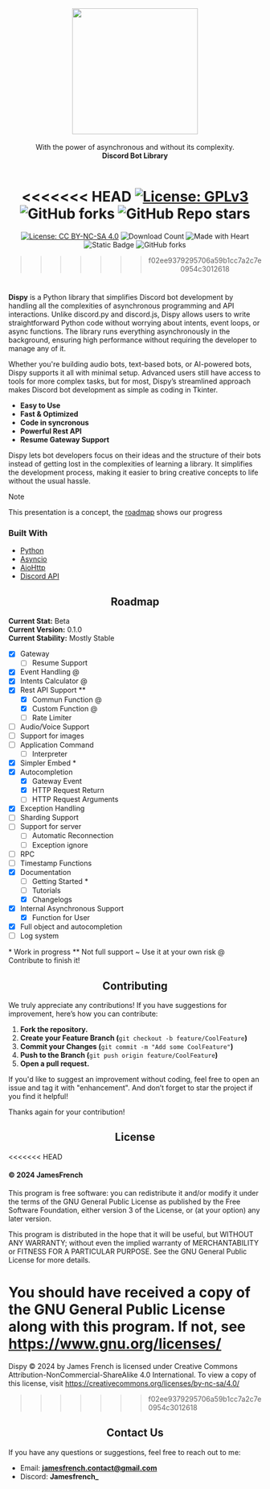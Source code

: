 <div align="center">
  <img src="https://github.com/JamesMinoucha/Dispy/blob/main/assets/logo_horizon.png" width="250">
  </br></br>
  With the power of asynchronous and without its complexity.
  </br>
  <strong>Discord Bot Library</strong>
  </br></br>
  
<<<<<<< HEAD
  [![License: GPLv3](https://img.shields.io/badge/license-GPLv3-red?style=for-the-badge)](https://www.gnu.org/licenses/gpl-3.0.fr.html)
  ![GitHub forks](https://img.shields.io/github/forks/JamesMinoucha/Dispy?style=for-the-badge)
  ![GitHub Repo stars](https://img.shields.io/github/stars/JamesMinoucha/Dispy?style=for-the-badge)
=======
  [![License: CC BY-NC-SA 4.0](https://img.shields.io/badge/license-CC--BY--NC--SA--4.0-lightgrey.svg)](https://creativecommons.org/licenses/by-nc-sa/4.0)
  ![Download Count](https://img.shields.io/github/downloads/JamesMinoucha/Dispy/total.svg)
  ![Made with Heart](https://img.shields.io/badge/Made_with-%F0%9F%A4%8D-green)
  </br>
  ![Static Badge](https://img.shields.io/badge/Made_using-Python-yellow?logo=python&logoColor=white)
  ![GitHub forks](https://img.shields.io/github/forks/JamesMinoucha/Dispy?style=flat)
>>>>>>> f02ee9379295706a59b1cc7a2c7e0954c3012618

</div>

# <p align="center"></p>

**Dispy** is a Python library that simplifies Discord bot development by handling all the complexities of asynchronous programming and API interactions. Unlike discord.py and discord.js, Dispy allows users to write straightforward Python code without worrying about intents, event loops, or async functions. The library runs everything asynchronously in the background, ensuring high performance without requiring the developer to manage any of it.

Whether you're building audio bots, text-based bots, or AI-powered bots, Dispy supports it all with minimal setup. Advanced users still have access to tools for more complex tasks, but for most, Dispy’s streamlined approach makes Discord bot development as simple as coding in Tkinter.

- **Easy to Use**
- **Fast & Optimized**
- **Code in syncronous**
- **Powerful Rest API**
- **Resume Gateway Support**

Dispy lets bot developers focus on their ideas and the structure of their bots instead of getting lost in the complexities of learning a library. It simplifies the development process, making it easier to bring creative concepts to life without the usual hassle.

> [!NOTE]
> This presentation is a concept, the [roadmap](https://github.com/JamesMinoucha/Dispy/tree/main?tab=readme-ov-file#roadmap) shows our progress

### Built With
- [Python](https://www.python.org/)
- [Asyncio](https://docs.python.org/fr/3/library/asyncio.html)
- [AioHttp](https://docs.aiohttp.org/en/stable/)
- [Discord API](https://discord.com/developers/docs/intro#explore-the-apis)

## <div align="center">Roadmap</div>
**Current Stat:** Beta</br>
**Current Version:** 0.1.0</br>
**Current Stability:** Mostly Stable</br>

- [x] Gateway
  - [ ] Resume Support
- [x] Event Handling @
- [x] Intents Calculator @
- [x] Rest API Support **
  - [x] Commun Function @
  - [x] Custom Function @
  - [ ] Rate Limiter
- [ ] Audio/Voice Support
- [ ] Support for images
- [ ] Application Command
  - [ ] Interpreter
- [x] Simpler Embed *
- [x] Autocompletion
  - [x] Gateway Event
  - [x] HTTP Request Return
  - [ ] HTTP Request Arguments
- [x] Exception Handling
- [ ] Sharding Support
- [ ] Support for server
  - [ ] Automatic Reconnection
  - [ ] Exception ignore
- [ ] RPC
- [ ] Timestamp Functions
- [x] Documentation
  - [ ] Getting Started *
  - [ ] Tutorials
  - [x] Changelogs
- [x] Internal Asynchronous Support
  - [x] Function for User
- [x] Full object and autocompletion
- [ ] Log system

\* Work in progress
\*\* Not full support
~ Use it at your own risk
@ Contribute to finish it!

## <div align="center">Contributing</div>
We truly appreciate any contributions! If you have suggestions for improvement, here’s how you can contribute:

1. **Fork the repository.**
2. **Create your Feature Branch (**`git checkout -b feature/CoolFeature`**)**
3. **Commit your Changes (**`git commit -m "Add some CoolFeature"`**)**
4. **Push to the Branch (**`git push origin feature/CoolFeature`**)**
5. **Open a pull request.**

If you'd like to suggest an improvement without coding, feel free to open an issue and tag it with "enhancement". And don’t forget to star the project if you find it helpful!

Thanks again for your contribution!

## <div align="center">License</div>

<<<<<<< HEAD
#### © 2024 JamesFrench

This program is free software: you can redistribute it and/or modify it under the terms of the GNU General Public License as published by the Free Software Foundation, either version 3 of the License, or (at your option) any later version.

This program is distributed in the hope that it will be useful, but WITHOUT ANY WARRANTY; without even the implied warranty of MERCHANTABILITY or FITNESS FOR A PARTICULAR PURPOSE. See the GNU General Public License for more details.

You should have received a copy of the GNU General Public License along with this program. If not, see https://www.gnu.org/licenses/
=======
Dispy © 2024 by James French is licensed under Creative Commons Attribution-NonCommercial-ShareAlike 4.0 International. To view a copy of this license, visit https://creativecommons.org/licenses/by-nc-sa/4.0/
>>>>>>> f02ee9379295706a59b1cc7a2c7e0954c3012618

## <div align="center">Contact Us</div>

If you have any questions or suggestions, feel free to reach out to me:
- Email: **jamesfrench.contact@gmail.com**
- Discord: **Jamesfrench_**
